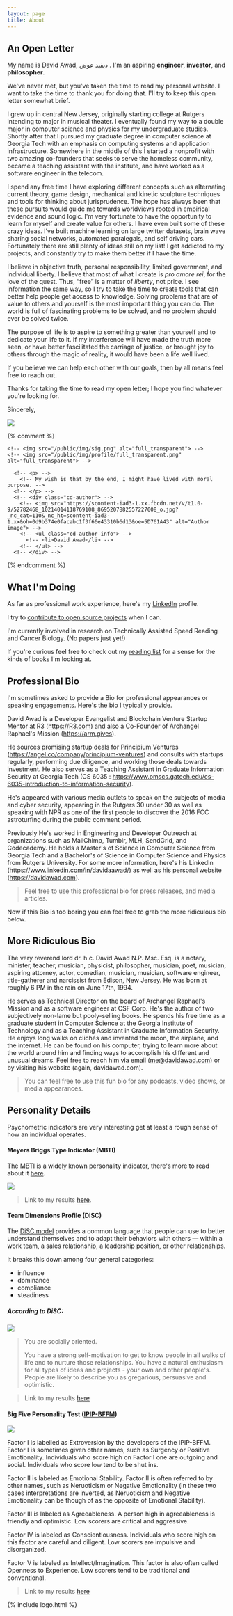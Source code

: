 ```yaml
---
layout: page
title: About
---
```



## An Open Letter

My name is David Awad, ﺩﻳﻔﻴﺪ عوض . I'm an aspiring **engineer**, **investor**, and **philosopher**.

We've never met, but you've taken the time to read my personal website. I want to take the time to thank you for doing that. I'll try to keep this open letter somewhat brief.

I grew up in central New Jersey, originally starting college at Rutgers intending to major in musical theater. I eventually found my way to a double major in computer science and physics for my undergraduate studies. Shortly after that I pursued my graduate degree in computer science at Georgia Tech with an emphasis on computing systems and application infrastructure. Somewhere in the middle of this I started a nonprofit with two amazing co-founders that seeks to serve the homeless community, became a teaching assistant with the institute, and have worked as a software engineer in the telecom.


I spend any free time I have exploring different concepts such as alternating current theory, game design, mechanical and kinetic sculpture techniques and tools for thinking about jurisprudence. The hope has always been that these pursuits would guide me towards worldviews rooted in empirical evidence and sound logic. I'm very fortunate to have the opportunity to learn for myself and create value for others. I have even built some of these crazy ideas. I've built machine learning on large twitter datasets, brain wave sharing social networks, automated paralegals, and self driving cars. Fortunately there are still plenty of ideas still on my list! I get addicted to my projects, and constantly try to make them better if I have the time.


I believe in objective truth, personal responsibility, limited government, and individual liberty. I believe that most of what I create is _pro amore rei_, for the love of the quest. Thus, “free” is a matter of *liberty*, not price. I see information the same way, so I try to take the time to create tools that can better help people get access to knowledge. Solving problems that are of value to others and yourself is the most important thing you can do. The world is full of fascinating problems to be solved, and no problem should ever be solved twice.


The purpose of life is to aspire to something greater than yourself and to dedicate your life to it. If my interference will have made the truth more seen, or have better fascilitated the carriage of justice, or brought joy to others through the magic of reality, it would have been a life well lived.

If you believe we can help each other with our goals, then by all means feel free to reach out.

Thanks for taking the time to read my open letter; I hope you find whatever you're looking for.

Sincerely,

![](/public/img/sig.png)


{% comment %}
<!-- <div class="full_transparent"> -->
    <!-- <img src="/public/img/sig.png" alt="full_transparent"> -->
    <!-- <img src="/public/img/profile/full_transparent.png" alt="full_transparent"> -->
<!-- </div> -->



<!-- <div class="cd-testimonials-wrapper"> -->
      <!-- <p> -->
        <!-- My wish is that by the end, I might have lived with moral purpose. -->
      <!-- </p> -->
      <!-- <div class="cd-author"> -->
        <!-- <img src="https://scontent-iad3-1.xx.fbcdn.net/v/t1.0-9/52782468_10214014118769108_8695207882557227008_o.jpg?_nc_cat=110&_nc_ht=scontent-iad3-1.xx&oh=0d9b374e0facabc1f3f66e43310b6d13&oe=5D761A43" alt="Author image"> -->
        <!-- <ul class="cd-author-info"> -->
          <!-- <li>David Awad</li> -->
        <!-- </ul> -->
      <!-- </div> -->
<!-- </div> -->

{% endcomment %}


## What I'm Doing

As far as professional work experience, here's my [LinkedIn](https://www.linkedin.com/in/davidaawad/) profile.

I try to [contribute to open source projects](https://github.com/davidawad) when I can.

I'm currently involved in research on Technically Assisted Speed Reading and Cancer Biology. (No papers just yet!)

If you're curious feel free to check out my [reading list](/reading) for a sense for the kinds of books I'm looking at.


## Professional Bio

I'm sometimes asked to provide a Bio for professional appearances or speaking engagements. Here's the bio I typically provide.

<p class="message">


David Awad is a Developer Evangelist and Blockchain Venture Startup Mentor at R3 (https://R3.com) and also a Co-Founder of Archangel Raphael's Mission (https://arm.gives).

He sources promising startup deals for Principium Ventures (https://angel.co/company/principium-ventures) and consults with startups regularly, performing due diligence, and working those deals towards investment. He also serves as a Teaching Assistant in Graduate Information Security at Georgia Tech (CS 6035 : https://www.omscs.gatech.edu/cs-6035-introduction-to-information-security).

He's appeared with various media outlets to speak on the subjects of media and cyber security, appearing in the Rutgers 30 under 30 as well as speaking with NPR as one of the first people to discover the 2016 FCC astroturfing during the public comment period.

Previously He's worked in Engineering and Developer Outreach at organizations such as MailChimp, Tumblr, MLH, SendGrid, and Codecademy. He holds a Master's of Science in Computer Science from Georgia Tech and a Bachelor's of Science in Computer Science and Physics from Rutgers University. For some more information, here's his LinkedIn (https://www.linkedin.com/in/davidaawad/) as well as his personal website (https://davidawad.com).


</p>

> Feel free to use this professional bio for press releases, and media articles.



Now if this Bio is too boring you can feel free to grab the more ridiculous bio below.

## More Ridiculous Bio

<p class="message">

The very reverend lord dr. h.c. David Awad N.P. Msc. Esq. is a notary, minister, teacher, musician, physicist, philosopher, musician, poet, musician, aspiring attorney, actor, comedian, musician, musician, software engineer, title-gatherer and narcissist from Edison, New Jersey. He was born at roughly 6 PM in the rain on June 17th, 1994.

He serves as Technical Director on the board of Archangel Raphael's Mission and as a software engineer at CSF Corp. He's the author of two subjectively non-lame but pooly-selling books. He spends his free time as a graduate student in Computer Science at the Georgia Institute of Technology and as a Teaching Assistant in Graduate Information Security. He enjoys long walks on clichés and invented the moon, the airplane, and the internet. He can be found on his computer, trying to learn more about the world around him and finding ways to accomplish his different and unusual dreams. Feel free to reach him via email (me@davidawad.com) or by visiting his website (again, davidawad.com).

</p>

> You can feel free to use this fun bio for any podcasts, video shows, or media appearances.


## Personality Details

Psychometric indicators are very interesting get at least a rough sense of how an individual operates.

#### Meyers Briggs Type Indicator (MBTI)

The MBTI is a widely known personality indicator, there's more to read about it [here]().

![](/public/img/personality_tests/mbti.png)


> Link to my results [here](https://www.16personalities.com/enfp-personality).


#### Team Dimensions Profile (DiSC)


The [DiSC model](https://www.discprofile.com/what-is-disc/overview/) provides a common language that people can use to better understand themselves and to adapt their behaviors with others — within a work team, a sales relationship, a leadership position, or other relationships.


It breaks this down among four general categories:

- influence
- dominance
- compliance
- steadiness

##### According to DiSC:


![](/public/img/personality_tests/disc.png)

>You are socially oriented.
>
>You have a strong self-motivation to get to know people in all walks of life and to nurture those relationships. You have a natural enthusiasm for all types of ideas and projects - your own and other people's. People are likely to describe you as gregarious, persuasive and optimistic.



> Link to my results [here](https://www.123test.com/disc-personality-test/id=fCNYJEDXO5SZIC8&version=)




#### Big Five Personality Test ([IPIP-BFFM](https://openpsychometrics.org/tests/IPIP-BFFM/))

![](/public/img/personality_tests/BIG5-graphic.png)

Factor I is labelled as Extroversion by the developers of the IPIP-BFFM. Factor I is sometimes given other names, such as Surgency or Positive Emotionality.
Individuals who score high on Factor I one are outgoing and social. Individuals who score low tend to be shut ins.

Factor II is labeled as Emotional Stability. Factor II is often referred to by other names, such as Neruoticism or Negative Emotionality (in these two cases interpretations are inverted, as Neruoticism and Negative Emotionality can be though of as the opposite of Emotional Stability).

Factor III is labeled as Agreeableness. A person high in agreeableness is friendly and optimistic. Low scorers are critical and aggressive.

Factor IV is labeled as Conscientiousness. Individuals who score high on this factor are careful and diligent. Low scorers are impulsive and disorganized.

Factor V is labeled as Intellect/Imagination. This factor is also often called Openness to Experience. Low scorers tend to be traditional and conventional.

> Link to my results [here](https://openpsychometrics.org/tests/IPIP-BFFM/results.php?r=3.8,4.6,4.2,4.5,4.3)




{% include logo.html %}

